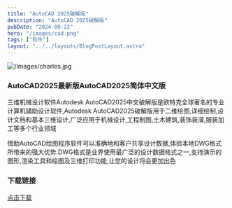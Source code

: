 ```yaml
---
title: "AutoCAD 2025破解版"
description: "AutoCAD 2025破解版"
pubDate: "2024-08-22"
hero: "/images/cad.png"
tags: ["软件"]
layout: "../../layouts/BlogPostLayout.astro"
---
```


![/images/charles.jpg](/images/1711464005-1.png)

### AutoCAD2025最新版AutoCAD2025简体中文版

三维机械设计软件Autodesk AutoCAD2025中文破解版是欧特克全球著名的专业计算机辅助设计软件,Autodesk AutoCAD2025破解版用于二维绘图,详细绘制,设计文档和基本三维设计,广泛应用于机械设计,工程制图,土木建筑,装饰装潢,服装加工等多个行业领域

借助AutoCAD绘图程序软件可以准确地和客户共享设计数据,体验本地DWG格式所带来的强大优势.DWG格式是业界使用最广泛的设计数据格式之一,支持演示的图形,渲染工具和绘图及三维打印功能,让您的设计将会更加出色

### 下载链接

[点击下载](https://file.xiaobaoku.cc/AutoCAD%202025.rar)
